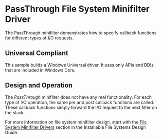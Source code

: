 PassThrough File System Minifilter Driver
=========================================

The PassThrough minifilter demonstrates how to specify callback functions for different types of I/O requests.

## Universal Compliant
This sample builds a Windows Universal driver. It uses only APIs and DDIs that are included in Windows Core.

Design and Operation
--------------------

The *PassThrough* minifilter does not have any real functionality. For each type of I/O operation, the same pre and post callback functions are called. These callback functions simply forward the I/O request to the next filter on the stack.

For more information on file system minifilter design, start with the [File System Minifilter Drivers](http://msdn.microsoft.com/en-us/library/windows/hardware/ff540402) section in the Installable File Systems Design Guide.

